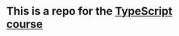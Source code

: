 # This is a repo for the [TypeScript course](https://learn.purpleschool.ru/student/courses/9966312a-f82e-425b-b472-92be279717e7)